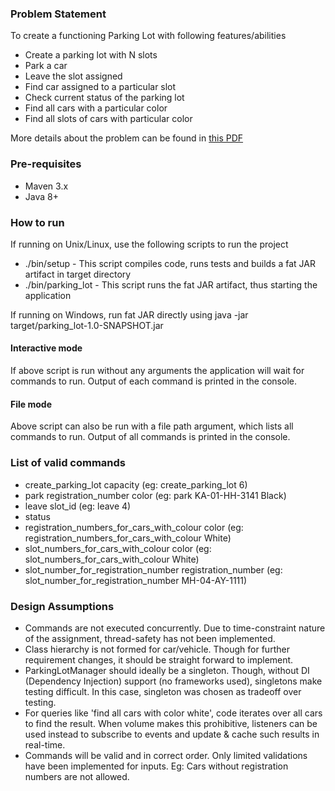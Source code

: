 ### Problem Statement

To create a functioning Parking Lot with following features/abilities

- Create a parking lot with N slots
- Park a car
- Leave the slot assigned
- Find car assigned to a particular slot
- Check current status of the parking lot
- Find all cars with a particular color
- Find all slots of cars with particular color

More details about the problem can be found in [this PDF](ParkingLot-1.4.2.pdf)

### Pre-requisites

- Maven 3.x
- Java 8+

### How to run

If running on Unix/Linux, use the following scripts to run the project

- ./bin/setup - This script compiles code, runs tests and builds a fat JAR artifact in target directory
- ./bin/parking_lot - This script runs the fat JAR artifact, thus starting the application

If running on Windows, run fat JAR directly using java -jar target/parking_lot-1.0-SNAPSHOT.jar

#### Interactive mode

If above script is run without any arguments the application will wait for commands to run.
Output of each command is printed in the console.

#### File mode

Above script can also be run with a file path argument, which lists all commands to run.
Output of all commands is printed in the console.


### List of valid commands

- create_parking_lot capacity (eg: create_parking_lot 6)
- park registration_number color (eg: park KA-01-HH-3141 Black)
- leave slot_id (eg: leave 4)
- status
- registration_numbers_for_cars_with_colour color (eg: registration_numbers_for_cars_with_colour White)
- slot_numbers_for_cars_with_colour color (eg: slot_numbers_for_cars_with_colour White)
- slot_number_for_registration_number registration_number (eg: slot_number_for_registration_number MH-04-AY-1111)

### Design Assumptions

- Commands are not executed concurrently. Due to time-constraint nature of the assignment, thread-safety has not been implemented. 
- Class hierarchy is not formed for car/vehicle. Though for further requirement changes, it should be straight forward to implement. 
- ParkingLotManager should ideally be a singleton. Though, without DI (Dependency Injection) support (no frameworks used), singletons make testing difficult. In this case, singleton was chosen as tradeoff over testing.
- For queries like 'find all cars with color white', code iterates over all cars to find the result. When volume makes this prohibitive, listeners can be used instead to subscribe to events and update & cache such results in real-time. 
- Commands will be valid and in correct order. Only limited validations have been implemented for inputs. Eg: Cars without registration numbers are not allowed.
